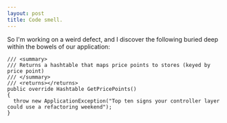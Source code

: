 ```yaml
--- 
layout: post
title: Code smell.
---
```

So I'm working on a weird defect, and I discover the following buried deep within the bowels of our application:

    /// <summary>
    /// Returns a hashtable that maps price points to stores (keyed by price point)
    /// </summary>
    /// <returns></returns>
    public override Hashtable GetPricePoints()
    {
      throw new ApplicationException("Top ten signs your controller layer could use a refactoring weekend");
    }
